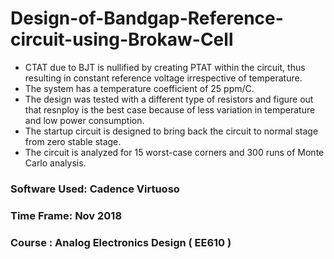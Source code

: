 # Design-of-Bandgap-Reference-circuit-using-Brokaw-Cell

- CTAT due to BJT is nullified by creating PTAT within the circuit, thus resulting in constant reference voltage irrespective of temperature.
- The system has a temperature coefficient of 25 ppm/C.
- The design was tested with a different type of resistors and figure out that resnploy is the best case because of less variation in temperature and low power consumption.
- The startup circuit is designed to bring back the circuit to normal stage from zero stable stage.
- The circuit is analyzed for 15 worst-case corners and 300 runs of Monte Carlo analysis.

### Software Used: Cadence Virtuoso
### Time Frame: Nov 2018
### Course : Analog Electronics Design ( EE610 )


